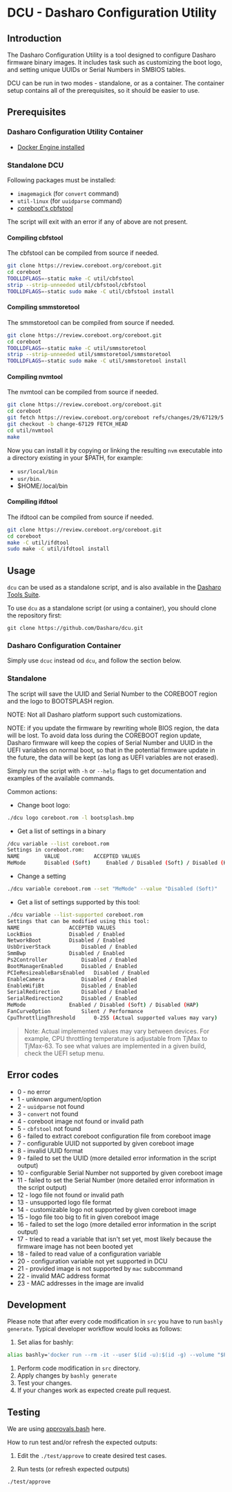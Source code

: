 # DCU - Dasharo Configuration Utility

## Introduction

The Dasharo Configuration Utility is a tool designed to configure Dasharo firmware
binary images. It includes task such as customizing the boot logo, and setting
unique UUIDs or Serial Numbers in SMBIOS tables.

DCU can be run in two modes - standalone, or as a container. The container setup
contains all of the prerequisites, so it should be easier to use.

## Prerequisites

### Dasharo Configuration Utility Container

* [Docker Engine installed](https://docs.docker.com/engine/install/)

### Standalone DCU

Following packages must be installed:

* `imagemagick` (for `convert` command)
* `util-linux` (for `uuidparse` command)
* [coreboot's cbfstool](https://github.com/coreboot/coreboot/tree/master/util/cbfstool)

The script will exit with an error if any of above are not present.

#### Compiling cbfstool

The cbfstool can be compiled from source if needed.

```bash
git clone https://review.coreboot.org/coreboot.git
cd coreboot
TOOLLDFLAGS=-static make -C util/cbfstool
strip --strip-unneeded util/cbfstool/cbfstool
TOOLLDFLAGS=-static sudo make -C util/cbfstool install
```

#### Compiling smmstoretool

The smmstoretool can be compiled from source if needed.

```bash
git clone https://review.coreboot.org/coreboot.git
cd coreboot
TOOLLDFLAGS=-static make -C util/smmstoretool
strip --strip-unneeded util/smmstoretool/smmstoretool
TOOLLDFLAGS=-static sudo make -C util/smmstoretool install
```

#### Compiling nvmtool

The nvmtool can be compiled from source if needed.

```bash
git clone https://review.coreboot.org/coreboot.git
cd coreboot
git fetch https://review.coreboot.org/coreboot refs/changes/29/67129/5
git checkout -b change-67129 FETCH_HEAD
cd util/nvmtool
make
```

Now you can install it by copying or linking the resulting `nvm`
executable into a directory existing in your $PATH, for example:
* `usr/local/bin`
* `usr/bin`.
* $HOME/.local/bin

#### Compiling ifdtool

The ifdtool can be compiled from source if needed.

```bash
git clone https://review.coreboot.org/coreboot.git
cd coreboot
make -C util/ifdtool
sudo make -C util/ifdtool install
```

## Usage

`dcu` can be used as a standalone script, and is also available in the
[Dasharo Tools Suite](https://docs.dasharo.com/dasharo-tools-suite/overview/).

To use `dcu` as a standalone script (or using a container), you should clone
the repository first:

```shell
git clone https://github.com/Dasharo/dcu.git
```

### Dasharo Configuration Container

Simply use `dcuc` instead od `dcu`, and follow the section below.

### Standalone

The script will save the UUID and Serial Number to the COREBOOT region and the
logo to BOOTSPLASH region.

NOTE: Not all Dasharo platform support such customizations.

NOTE: if you update the firmware by rewriting whole BIOS region, the data will
be lost. To avoid data loss during the COREBOOT region update, Dasharo
firmware will keep the copies of Serial Number and UUID in the UEFI variables
on normal boot, so that in the potential firmware update in the future, the
data will be kept (as long as UEFI variables are not erased).

Simply run the script with `-h` or `--help` flags to get documentation and examples
of the available commands.

Common actions:

* Change boot logo:

```bash
./dcu logo coreboot.rom -l bootsplash.bmp
```

* Get a list of settings in a binary

```bash
/dcu variable --list coreboot.rom
Settings in coreboot.rom:
NAME		VALUE			ACCEPTED VALUES
MeMode		Disabled (Soft)		Enabled / Disabled (Soft) / Disabled (HAP)
```

* Change a setting

```bash
./dcu variable coreboot.rom --set "MeMode" --value "Disabled (Soft)"
```

* Get a list of settings supported by this tool:

```bash
./dcu variable --list-supported coreboot.rom
Settings that can be modified using this tool:
NAME				ACCEPTED VALUES
LockBios			Disabled / Enabled
NetworkBoot			Disabled / Enabled
UsbDriverStack			Disabled / Enabled
SmmBwp				Disabled / Enabled
Ps2Controller			Disabled / Enabled
BootManagerEnabled		Disabled / Enabled
PCIeResizeableBarsEnabled	Disabled / Enabled
EnableCamera			Disabled / Enabled
EnableWifiBt			Disabled / Enabled
SerialRedirection		Disabled / Enabled
SerialRedirection2		Disabled / Enabled
MeMode				Enabled / Disabled (Soft) / Disabled (HAP)
FanCurveOption			Silent / Performance
CpuThrottlingThreshold		0-255 (Actual supported values may vary)
```

> Note: Actual implemented values may vary between devices. For example, CPU
> throttling temperature is adjustable from TjMax to TjMax-63. To see what
> values are implemented in a given build, check the UEFI setup menu.

## Error codes

* 0 - no error
* 1 - unknown argument/option
* 2 - `uuidparse` not found
* 3 - `convert` not found
* 4 - coreboot image not found or invalid path
* 5 - `cbfstool` not found
* 6 - failed to extract coreboot configuration file from coreboot image
* 7 - configurable UUID not supported by given coreboot image
* 8 - invalid UUID format
* 9 - failed to set the UUID (more detailed error information in the script
      output)
* 10 - configurable Serial Number not supported by given coreboot image
* 11 - failed to set the Serial Number (more detailed error information in the
       script output)
* 12 - logo file not found or invalid path
* 13 - unsupported logo file format
* 14 - customizable logo not supported by given coreboot image
* 15 - logo file too big to fit in given coreboot image
* 16 - failed to set the logo (more detailed error information in the script
       output)
* 17 - tried to read a variable that isn't set yet, most likely because the
       firmware image has not been booted yet
* 18 - failed to read value of a configuration variable
* 20 - configuration variable not yet supported in DCU
* 21 - provided image is not supported by `mac` subcommand
* 22 - invalid MAC address format
* 23 - MAC addresses in the image are invalid

## Development

Please note that after every code modification in `src` you have to run `bashly
generate`. Typical developer workflow would looks as follows:

1. Set alias for bashly:

  ```bash
  alias bashly='docker run --rm -it --user $(id -u):$(id -g) --volume "$PWD:/app" dannyben/bashly'
  ```

1. Perform code modification in `src` directory.
1. Apply changes by `bashly generate`
1. Test your changes.
1. If your changes work as expected create pull request.

## Testing

We are using
[approvals.bash](https://github.com/dannyben/approvals.bash#readme) here.

How to run test and/or refresh the expected outputs:

1. Edit the `./test/approve` to create desired test cases.

1. Run tests (or refresh expected outputs)

  ```bash
  ./test/approve
  ```
